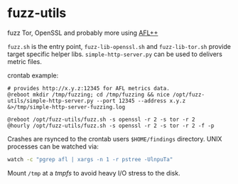 # fuzz-utils
fuzz Tor, OpenSSL and probably more using [AFL++](https://github.com/AFLplusplus/AFLplusplus/)

`fuzz.sh` is the entry point, `fuzz-lib-openssl.sh` and `fuzz-lib-tor.sh` provide target specific helper libs.
`simple-http-server.py` can be used to delivers metric files.

crontab example:

```
# provides http://x.y.z:12345 for AFL metrics data.
@reboot mkdir /tmp/fuzzing; cd /tmp/fuzzing && nice /opt/fuzz-utils/simple-http-server.py --port 12345 --address x.y.z &>/tmp/simple-http-server-fuzzing.log

@reboot /opt/fuzz-utils/fuzz.sh -s openssl -r 2 -s tor -r 2
@hourly /opt/fuzz-utils/fuzz.sh -s openssl -r 2 -s tor -r 2 -f -p
```
Crashes are rsynced to the crontab users `$HOME/findings` directory.
UNIX processes can be watched via:

```bash
watch -c "pgrep afl | xargs -n 1 -r pstree -UlnpuTa"
```

Mount `/tmp` at a *tmpfs* to avoid heavy I/O stress to the disk.

